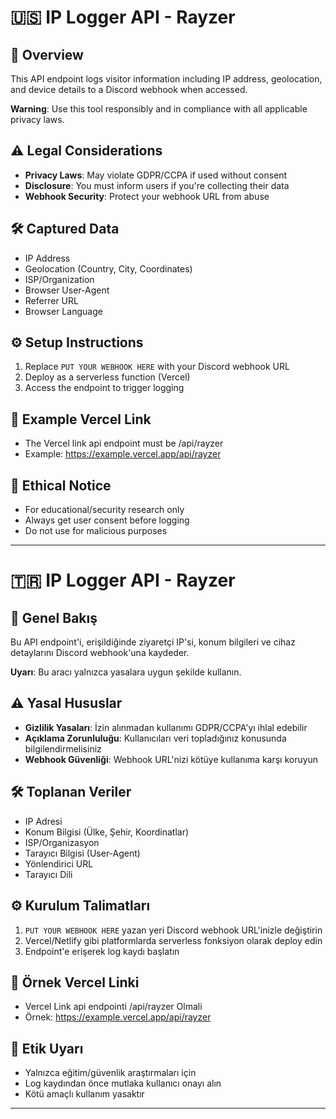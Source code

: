 
# 🇺🇸 IP Logger API - Rayzer  
## 📌 Overview  

This API endpoint logs visitor information including IP address, geolocation, and device details to a Discord webhook when accessed.  

**Warning**: Use this tool responsibly and in compliance with all applicable privacy laws.  

## ⚠️ Legal Considerations  
- **Privacy Laws**: May violate GDPR/CCPA if used without consent  
- **Disclosure**: You must inform users if you're collecting their data  
- **Webhook Security**: Protect your webhook URL from abuse  

## 🛠️ Captured Data  
- IP Address  
- Geolocation (Country, City, Coordinates)  
- ISP/Organization  
- Browser User-Agent  
- Referrer URL  
- Browser Language  

## ⚙️ Setup Instructions  
1. Replace `PUT YOUR WEBHOOK HERE` with your Discord webhook URL  
2. Deploy as a serverless function (Vercel)  
3. Access the endpoint to trigger logging  

## 🔰 Example Vercel Link
- The Vercel link api endpoint must be /api/rayzer
- Example: https://example.vercel.app/api/rayzer


## 📜 Ethical Notice  
- For educational/security research only  
- Always get user consent before logging  
- Do not use for malicious purposes  

---  

# 🇹🇷 IP Logger API - Rayzer  

## 📌 Genel Bakış  

Bu API endpoint'i, erişildiğinde ziyaretçi IP'si, konum bilgileri ve cihaz detaylarını Discord webhook'una kaydeder.  

**Uyarı**: Bu aracı yalnızca yasalara uygun şekilde kullanın.  

## ⚠️ Yasal Hususlar  
- **Gizlilik Yasaları**: İzin alınmadan kullanımı GDPR/CCPA'yı ihlal edebilir  
- **Açıklama Zorunluluğu**: Kullanıcıları veri topladığınız konusunda bilgilendirmelisiniz  
- **Webhook Güvenliği**: Webhook URL'nizi kötüye kullanıma karşı koruyun  

## 🛠️ Toplanan Veriler  
- IP Adresi  
- Konum Bilgisi (Ülke, Şehir, Koordinatlar)  
- ISP/Organizasyon  
- Tarayıcı Bilgisi (User-Agent)  
- Yönlendirici URL  
- Tarayıcı Dili  

## ⚙️ Kurulum Talimatları  
1. `PUT YOUR WEBHOOK HERE` yazan yeri Discord webhook URL'inizle değiştirin  
2. Vercel/Netlify gibi platformlarda serverless fonksiyon olarak deploy edin  
3. Endpoint'e erişerek log kaydı başlatın  

## 🔰 Örnek Vercel Linki
- Vercel Link api endpointi /api/rayzer Olmali
- Örnek: https://example.vercel.app/api/rayzer

## 📜 Etik Uyarı  
- Yalnızca eğitim/güvenlik araştırmaları için  
- Log kaydından önce mutlaka kullanıcı onayı alın  
- Kötü amaçlı kullanım yasaktır  

---  
 
